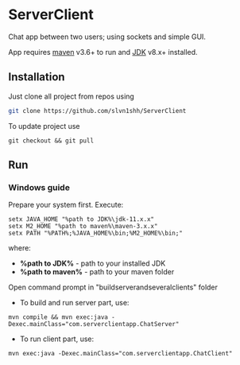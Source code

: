 # ServerClient
Chat app between two users; using sockets and simple GUI.

App requires [maven](https://maven.apache.org/download.cgi) v3.6+ to run
and [JDK](https://www.oracle.com/technetwork/java/javase/downloads/index.html) v8.x+ installed.

## Installation
Just clone all project from repos using
```sh
git clone https://github.com/slvn1shh/ServerClient
```
To update project use
```$xslt
git checkout && git pull
```
## Run
### Windows guide
Prepare your system first. Execute:
```
setx JAVA_HOME "%path to JDK%\jdk-11.x.x"
setx M2_HOME "%path to maven%\maven-3.x.x"
setx PATH "%PATH%;%JAVA_HOME%\bin;%M2_HOME%\bin;"
```
where: 
- **%path to JDK%** - path to your installed JDK
- **%path to maven%** - path to your maven folder

Open command prompt in "buildserverandseveralclients" folder
- To build and run server part, use:
```
mvn compile && mvn exec:java -Dexec.mainClass="com.serverclientapp.ChatServer"
```
- To run client part, use:
```
mvn exec:java -Dexec.mainClass="com.serverclientapp.ChatClient"
```

